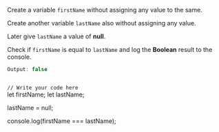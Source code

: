 Create a variable
`firstName` without
assigning any value
to the same.

Create another variable
`lastName` also without
assigning any value.

Later give `lastName`
a value of **null**.

Check if `firstName` is
equal to `lastName` and
log the **Boolean** result
to the console.

```js
Output: false
```

<codeblock language="javascript" type="exercise" testMode="fixedInput">
<code>
// Write your code here
</code>
<solution>
let firstName;
let lastName;

lastName = null;

console.log(firstName === lastName);
</solution>
</codeblock>
